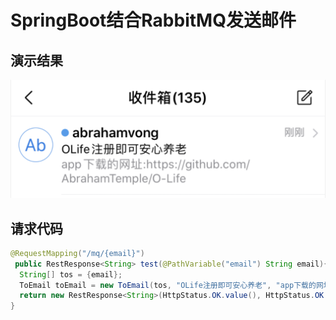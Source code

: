 # SpringBoot结合RabbitMQ发送邮件

## 演示结果
![Screenshot](docs/demo.png)

## 请求代码
``` java
@RequestMapping("/mq/{email}")
 public RestResponse<String> test(@PathVariable("email") String email){
  String[] tos = {email};
  ToEmail toEmail = new ToEmail(tos, "OLife注册即可安心养老", "app下载的网址:https://github.com/AbrahamTemple/O-Life");
  return new RestResponse<String>(HttpStatus.OK.value(), HttpStatus.OK.toString(),mqService.SendEmail(toEmail));
}
```
